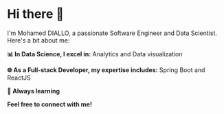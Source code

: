# Hi there 👋

I'm Mohamed DIALLO, a passionate Software Engineer and Data Scientist. Here's a bit about me:

**📊 In Data Science, I excel in:**
Analytics and Data visualization

**🌐 As a Full-stack Developer, my expertise includes:**
Spring Boot and ReactJS

**🚧 Always learning**

**Feel free to connect with me!**

<!--
- 🔭 I’m currently working on ...
- 🌱 I’m currently learning ...
- 👯 I’m looking to collaborate on ...
- 🤔 I’m looking for help with ...
- 💬 Ask me about ...
- 📫 How to reach me: ...
- 😄 Pronouns: ...
- ⚡ Fun fact: ...
-->

